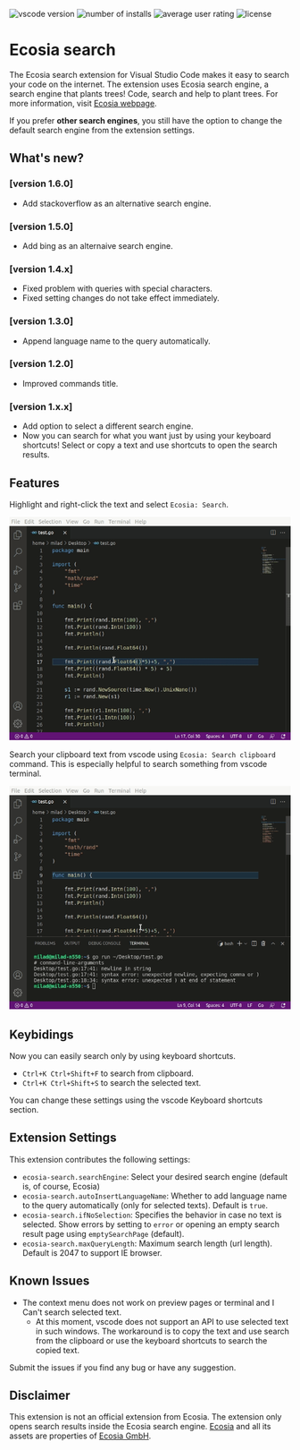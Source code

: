 ![vscode version](https://vsmarketplacebadge.apphb.com/version/maanijou.ecosia-search.svg)
![number of installs](https://vsmarketplacebadge.apphb.com/installs/maanijou.ecosia-search.svg)
![average user rating](https://vsmarketplacebadge.apphb.com/rating/maanijou.ecosia-search.svg)
![license](https://img.shields.io/github/license/maanijou/ecosia-search-vscode-extension.svg)

# Ecosia search

The Ecosia search extension for Visual Studio Code makes it easy to search your code on the internet. The extension uses Ecosia search engine, a search engine that plants trees! Code, search and help to plant trees. For more information, visit [Ecosia webpage](https://info.ecosia.org/what).

If you prefer **other search engines**, you still have the option to change the default search engine from the extension settings.

## What's new?

### [version 1.6.0]

- Add stackoverflow as an alternative search engine.

### [version 1.5.0]

- Add bing as an alternaive search engine.

### [version 1.4.x]

- Fixed problem with queries with special characters.
- Fixed setting changes do not take effect immediately.

### [version 1.3.0]

- Append language name to the query automatically.

### [version 1.2.0]

- Improved commands title.

### [version 1.x.x]

- Add option to select a different search engine.
- Now you can search for what you want just by using your keyboard shortcuts! Select or copy a text and use shortcuts to open the search results.

## Features

Highlight and right-click the text and select `Ecosia: Search`.

![highlight and search](resources/tutorial1.gif)

Search your clipboard text from vscode using `Ecosia: Search clipboard` command. This is especially helpful to search something from vscode terminal.

![Search using clipboard](resources/tutorial2.gif)

## Keybidings

Now you can easily search only by using keyboard shortcuts.

- `Ctrl+K Ctrl+Shift+F` to search from clipboard.
- `Ctrl+K Ctrl+Shift+S` to search the selected text.

You can change these settings using the vscode Keyboard shortcuts section.

## Extension Settings

This extension contributes the following settings:

- `ecosia-search.searchEngine`: Select your desired search engine (default is, of course, Ecosia)
- `ecosia-search.autoInsertLanguageName`: Whether to add language name to the query automatically (only for selected texts). Default is `true`.
- `ecosia-search.ifNoSelection`: Specifies the behavior in case no text is selected. Show errors by setting to `error` or opening an empty search result page using `emptySearchPage` (default).
- `ecosia-search.maxQueryLength`: Maximum search length (url length). Default is 2047 to support IE browser.

## Known Issues

- The context menu does not work on preview pages or terminal and I Can't search selected text.
  - At this moment, vscode does not support an API to use selected text in such windows. The workaround is to copy the text and use search from the clipboard or use the keyboard shortcuts to search the copied text.

Submit the issues if you find any bug or have any suggestion.

## Disclaimer

This extension is not an official extension from Ecosia. The extension only opens search results inside the Ecosia search engine. [Ecosia](https://www.ecosia.org/) and all its assets are properties of [Ecosia GmbH](https://info.ecosia.org/about).

